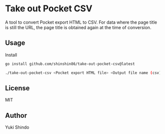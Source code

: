 # Take out Pocket CSV

A tool to convert Pocket export HTML to CSV.
For data where the page title is still the URL, the page title is obtained again at the time of conversion.

## Usage

Install

```sh
go install github.com/shinshin86/take-out-pocket-csv@latest
```

```sh
./take-out-pocket-csv <Pocket export HTML file> <Output file name (csv)>
```

## License
MIT

## Author
Yuki Shindo